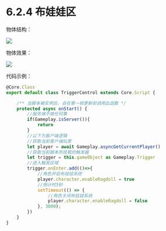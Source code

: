 # 6.2.4 布娃娃区

物体结构：

![](https:/wstatic-a1.233leyuan.com/productdocs/static/boxcnr9MXqQbHFNpoS0Nw7Qup6e.png)

物体效果：

![](https:/wstatic-a1.233leyuan.com/productdocs/static/boxcnKyhyjkA0lwol5oyRrUFzNg.gif)

代码示例：

```typescript
@Core.Class
export default class TriggerControl extends Core.Script {

    /** 当脚本被实例后，会在第一帧更新前调用此函数 */
    protected async onStart() {
        //服务端不做任何事
        if(Gameplay.isServer()){
            return
        }
        //以下为客户端逻辑
        //获取当前客户端玩家
        let player = await Gameplay.asyncGetCurrentPlayer()
        //获取当前脚本所挂载的触发器
        let trigger = this.gameObject as Gameplay.Trigger
        //进入触发区域
        trigger.onEnter.add(()=>{
            //角色开启布娃娃系统
            player.character.enableRagdoll = true
            //倒计时3秒
            setTimeout(() => {
                //角色关闭布娃娃系统
                player.character.enableRagdoll = false
            }, 3000);
        })
    }
}
```

